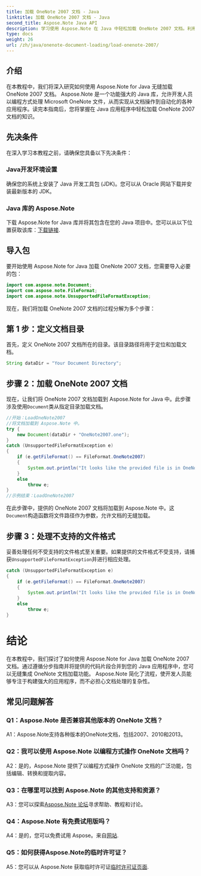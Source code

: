 ```yaml
---
title: 加载 OneNote 2007 文档 - Java
linktitle: 加载 OneNote 2007 文档 - Java
second_title: Aspose.Note Java API
description: 学习使用 Aspose.Note 在 Java 中轻松加载 OneNote 2007 文档。利用 Aspose.Note 的强大功能提升您的 Java 应用程序能力。
type: docs
weight: 26
url: /zh/java/onenote-document-loading/load-onenote-2007/
---
```

## 介绍

在本教程中，我们将深入研究如何使用 Aspose.Note for Java 无缝加载 OneNote 2007 文档。 Aspose.Note 是一个功能强大的 Java 库，允许开发人员以编程方式处理 Microsoft OneNote 文件，从而实现从文档操作到自动化的各种应用程序。读完本指南后，您将掌握在 Java 应用程序中轻松加载 OneNote 2007 文档的知识。

## 先决条件

在深入学习本教程之前，请确保您具备以下先决条件：

### Java开发环境设置

确保您的系统上安装了 Java 开发工具包 (JDK)。您可以从 Oracle 网站下载并安装最新版本的 JDK。

### Java 库的 Aspose.Note

下载 Aspose.Note for Java 库并将其包含在您的 Java 项目中。您可以从以下位置获取该库：[下载链接](https://releases.aspose.com/note/java/).

## 导入包

要开始使用 Aspose.Note for Java 加载 OneNote 2007 文档，您需要导入必要的包：

```java
import com.aspose.note.Document;
import com.aspose.note.FileFormat;
import com.aspose.note.UnsupportedFileFormatException;
```

现在，我们将加载 OneNote 2007 文档的过程分解为多个步骤：

## 第 1 步：定义文档目录

首先，定义 OneNote 2007 文档所在的目录。该目录路径将用于定位和加载文档。

```java
String dataDir = "Your Document Directory";
```

## 步骤 2：加载 OneNote 2007 文档

现在，让我们将 OneNote 2007 文档加载到 Aspose.Note for Java 中。此步骤涉及使用`Document`类从指定目录加载文档。

```java
//开始：LoadOneNote2007
//将文档加载到 Aspose.Note 中。
try {
    new Document(dataDir + "OneNote2007.one");
}
catch (UnsupportedFileFormatException e)
{
    if (e.getFileFormat() == FileFormat.OneNote2007)
    {
        System.out.println("It looks like the provided file is in OneNote 2007 format that is not supported.");
    }
    else
        throw e;
}
//示例结束：LoadOneNote2007
```

在此步骤中，提供的 OneNote 2007 文档将加载到 Aspose.Note 中。这`Document`构造函数将文件路径作为参数，允许文档的无缝加载。

## 步骤 3：处理不支持的文件格式

妥善处理任何不受支持的文件格式至关重要。如果提供的文件格式不受支持，请捕获`UnsupportedFileFormatException`并进行相应处理。

```java
catch (UnsupportedFileFormatException e)
{
    if (e.getFileFormat() == FileFormat.OneNote2007)
    {
        System.out.println("It looks like the provided file is in OneNote 2007 format that is not supported.");
    }
    else
        throw e;
}
```

# 结论

在本教程中，我们探讨了如何使用 Aspose.Note for Java 加载 OneNote 2007 文档。通过遵循分步指南并将提供的代码片段合并到您的 Java 应用程序中，您可以无缝集成 OneNote 文档加载功能。 Aspose.Note 简化了流程，使开发人员能够专注于构建强大的应用程序，而不必担心文档处理的复杂性。

## 常见问题解答

### Q1：Aspose.Note 是否兼容其他版本的 OneNote 文档？

A1：Aspose.Note支持各种版本的OneNote文档，包括2007、2010和2013。

### Q2：我可以使用 Aspose.Note 以编程方式操作 OneNote 文档吗？

A2：是的，Aspose.Note 提供了以编程方式操作 OneNote 文档的广泛功能，包括编辑、转换和提取内容。

### Q3：在哪里可以找到 Aspose.Note 的其他支持和资源？

 A3：您可以探索[Aspose.Note 论坛](https://forum.aspose.com/c/note/28)寻求帮助、教程和讨论。

### Q4：Aspose.Note 有免费试用版吗？

 A4：是的，您可以免费试用 Aspose。来自[网站](https://releases.aspose.com/).

### Q5：如何获得Aspose.Note的临时许可证？

 A5：您可以从 Aspose.Note 获取临时许可证[临时许可证页面](https://purchase.aspose.com/temporary-license/).